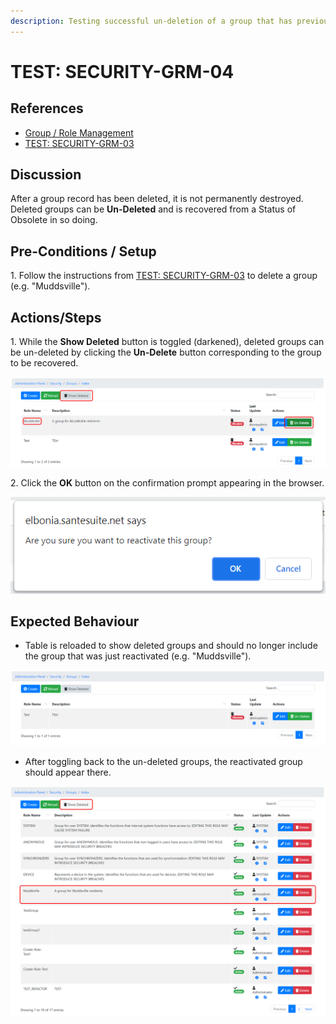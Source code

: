 ```yaml
---
description: Testing successful un-deletion of a group that has previously been deleted.
---
```


# TEST: SECURITY-GRM-04

## References

* [Group / Role Management](../../../../../../../operations-1/system-administration/security-administration/group-role-management.md)
* [TEST: SECURITY-GRM-03](test-security-grm-03-1.md)

## Discussion

After a group record has been deleted, it is not permanently destroyed. Deleted groups can be **Un-Deleted** and is recovered from a Status of Obsolete in so doing.&#x20;

## Pre-Conditions / Setup

1\. Follow the instructions from [TEST: SECURITY-GRM-03](test-security-grm-03-1.md) to delete a group (e.g. "Muddsville").

## Actions/Steps

&#x20;1\. While the **Show Deleted** button is toggled (darkened), deleted groups can be un-deleted by clicking the **Un-Delete** button corresponding to the group to be recovered.

![](<../../../../../../../.gitbook/assets/image (342).png>)

2\. Click the **OK** button on the confirmation prompt appearing in the browser.

![](<../../../../../../../.gitbook/assets/image (343).png>)

## Expected Behaviour

* Table is reloaded to show deleted groups and should no longer include the group that was just reactivated (e.g. "Muddsville").

![](<../../../../../../../.gitbook/assets/image (344).png>)

* After toggling back to the un-deleted groups, the reactivated group should appear there.

![](<../../../../../../../.gitbook/assets/image (345).png>)
